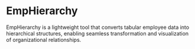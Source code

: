 # EmpHierarchy
 EmpHierarchy is a lightweight tool that converts tabular employee data into hierarchical structures, enabling seamless transformation and visualization of organizational relationships.
